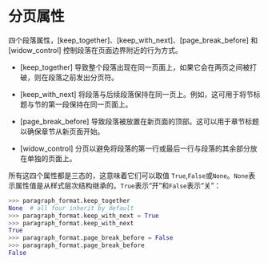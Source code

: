 # 分页属性

四个段落属性，[keep_together]、[keep_with_next]、[page_break_before] 和 [widow_control] 控制段落在页面边界附近的行为方式。

- [keep_together] 导致整个段落出现在同一页面上，如果它会在两页之间被打破，则在段落之前发出分页符。

- [keep_with_next] 将段落与后续段落保持在同一页上。例如，这可用于将节标题与节的第一段保持在同一页面上。

- [page_break_before] 导致段落被放置在新页面的顶部。这可以用于章节标题以确保章节从新页面开始。

- [widow_control] 分页以避免将段落的第一行或最后一行与段落的其余部分放在单独的页面上。

所有这四个属性都是三态的，这意味着它们可以取值 `True`,`False`或`None`。`None`表示属性值是从样式层次结构继承的。`True`表示“开”和`False`表示“关”：

```python
>>> paragraph_format.keep_together
None  # all four inherit by default
>>> paragraph_format.keep_with_next = True
>>> paragraph_format.keep_with_next
True
>>> paragraph_format.page_break_before = False
>>> paragraph_format.page_break_before
False
```
